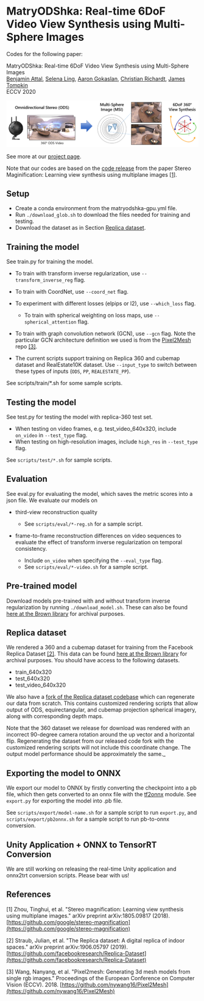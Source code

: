# MatryODShka: Real-time 6DoF Video View Synthesis using Multi-Sphere Images

Codes for the following paper:

MatryODShka: Real-time 6DoF Video View Synthesis using Multi-Sphere Images  
[Benjamin Attal](https://www.battal.me/), [Selena Ling](https://www.selenaling.com/), [Aaron Gokaslan](https://skylion007.github.io/), [Christian Richardt](https://richardt.name/), [James Tompkin](www.jamestompkin.com)  
ECCV 2020

![High-level overview of approach.](teaser_small.png)

See more at our [project page](http://visual.cs.brown.edu/matryodshka).

Note that our codes are based on the [code release](https://github.com/google/stereo-magnification/tree/aae16f7464d8a001b59c3bef6076ae8cb7bd043d) from the paper Stereo Maginification: Learning view synthesis using multiplane images [[1]](#1).  

## Setup
* Create a conda environment from the matryodshka-gpu.yml file.
* Run `./download_glob.sh` to download the files needed for training and testing.
* Download the dataset as in Section [Replica dataset](#Replica-dataset).

## Training the model 
See train.py for training the model.

* To train with transform inverse regularization, use `--transform_inverse_reg` flag.

* To train with CoordNet, use `--coord_net` flag.  

* To experiment with different losses (elpips or l2), use `--which_loss` flag.
    * To train with spherical weighting on loss maps, use `--spherical_attention` flag.

* To train with graph convolution network (GCN), use `--gcn` flag. Note the particular GCN architecture definition we used
 is from the [Pixel2Mesh](https://github.com/nywang16/Pixel2Mesh) repo [[3]](#3).

* The current scripts support training on Replica 360 and cubemap dataset and RealEstate10K dataset. 
Use `--input_type` to switch between these types of inputs (`ODS`, `PP`, `REALESTATE_PP`). 

See scripts/train/*.sh for some sample scripts. 

## Testing the model 
See test.py for testing the model with replica-360 test set. 
* When testing on video frames, e.g. test_video_640x320, include `on_video` in `--test_type` flag. 
* When testing on high-resolution images, include `high_res` in `--test_type` flag. 

See `scripts/test/*.sh` for sample scripts.

## Evaluation
See eval.py for evaluating the model, which saves the metric scores into a json file. We evaluate our models on 
* third-view reconstruction quality
    * See `scripts/eval/*-reg.sh` for a sample script. 
    
* frame-to-frame reconstruction differences on video sequences to evaluate the effect of transform inverse regularization on temporal 
consistency. 
    * Include `on_video` when specifying the `--eval_type` flag.
    * See `scripts/eval/*-video.sh` for a sample script.

## Pre-trained model 
Download models pre-trained with and without transform inverse regularization by running `./download_model.sh`. 
These can also be found [here at the Brown library](https://doi.org/10.26300/spba-rp45) for archival purposes.

## Replica dataset 
We rendered a 360 and a cubemap dataset for training from the Facebook Replica Dataset [[2]](#2).
This data can be found [here at the Brown library](https://doi.org/10.26300/spba-rp45) for archival purposes. You should have access to the following datasets.
* train_640x320
* test_640x320
* test_video_640x320

We also have a [fork of the Replica dataset codebase](http://coming.soon/) which can regenerate our data from scratch.
This contains customized rendering scripts that allow output of ODS, equirectangular, and cubemap projection spherical imagery, along with corresponding depth maps.

Note that the 360 dataset we release for download was rendered with an incorrect 90-degree camera rotation around the up vector and a horizontal flip. Regenerating the dataset from our released code fork with the customized rendering scripts will not include this coordinate change. The output model performance should be approximately the same._

## Exporting the model to ONNX
We export our model to ONNX by firstly converting the checkpoint into a pb file, which then gets converted to an onnx file with the [tf2onnx](https://github.com/onnx/tensorflow-onnx) module. 
See `export.py` for exporting the model into .pb file.

See `scripts/export/model-name.sh` for a sample script to run `export.py`, and `scripts/export/pb2onnx.sh` for a sample script to run pb-to-onnx conversion. 

## Unity Application + ONNX to TensorRT Conversion
We are still working on releasing the real-time Unity application and onnx2trt conversion scripts. Please bear with us!
 
## References
<a id="1">[1]</a>
Zhou, Tinghui, et al. "Stereo magnification: Learning view synthesis using multiplane images." arXiv preprint arXiv:1805.09817 (2018).
[https://github.com/google/stereo-magnification](https://github.com/google/stereo-magnification)

<a id="2">[2]</a>
Straub, Julian, et al. "The Replica dataset: A digital replica of indoor spaces." arXiv preprint arXiv:1906.05797 (2019).
[https://github.com/facebookresearch/Replica-Dataset](https://github.com/facebookresearch/Replica-Dataset)

<a id="3">[3]</a>
Wang, Nanyang, et al. "Pixel2mesh: Generating 3d mesh models from single rgb images." Proceedings of the European Conference on Computer Vision (ECCV). 2018.
[https://github.com/nywang16/Pixel2Mesh](https://github.com/nywang16/Pixel2Mesh)
